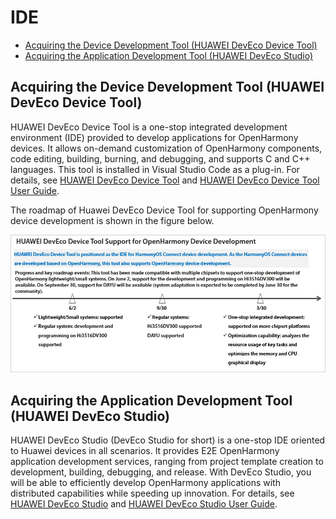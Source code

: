 # IDE<a name="EN-US_TOPIC_0000001128361880"></a>

-   [Acquiring the Device Development Tool \(HUAWEI DevEco Device Tool\)](#section2452141120244)
-   [Acquiring the Application Development Tool \(HUAWEI DevEco Studio\)](#section0904101019258)

## Acquiring the Device Development Tool \(HUAWEI DevEco Device Tool\)<a name="section2452141120244"></a>

HUAWEI DevEco Device Tool is a one-stop integrated development environment \(IDE\) provided to develop applications for OpenHarmony devices. It allows on-demand customization of OpenHarmony components, code editing, building, burning, and debugging, and supports C and C++ languages. This tool is installed in Visual Studio Code as a plug-in. For details, see  [HUAWEI DevEco Device Tool](https://device.harmonyos.com/en/ide)  and  [HUAWEI DevEco Device Tool User Guide](https://device.harmonyos.com/en/docs/ide/user-guides/service_introduction-0000001050166905).

The roadmap of Huawei DevEco Device Tool for supporting OpenHarmony device development is shown in the figure below.

![](figures/3.png)

## Acquiring the Application Development Tool \(HUAWEI DevEco Studio\)<a name="section0904101019258"></a>

HUAWEI DevEco Studio \(DevEco Studio for short\) is a one-stop IDE oriented to Huawei devices in all scenarios. It provides E2E OpenHarmony application development services, ranging from project template creation to development, building, debugging, and release. With DevEco Studio, you will be able to efficiently develop OpenHarmony applications with distributed capabilities while speeding up innovation. For details, see  [HUAWEI DevEco Studio](https://developer.harmonyos.com/en/develop/deveco-studio)  and  [HUAWEI DevEco Studio User Guide](https://developer.harmonyos.com/en/docs/documentation/doc-guides/tools_overview-0000001053582387).

